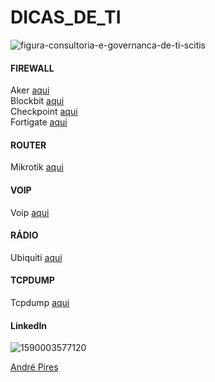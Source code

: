 # DICAS_DE_TI   

![figura-consultoria-e-governanca-de-ti-scitis](https://user-images.githubusercontent.com/30474126/109063568-ae4c5000-76bf-11eb-8764-c2b5e108cc47.png)

#### FIREWALL   
Aker [aqui](https://github.com/piresand/DICAS_DE_TI/tree/main/FIREWALL/AKER)   
Blockbit [aqui](https://github.com/piresand/DICAS_DE_TI/tree/main/FIREWALL/BLOCKBIT)   
Checkpoint [aqui](https://github.com/piresand/DICAS_DE_TI/tree/main/FIREWALL/CHECKPOINT)     
Fortigate [aqui](https://github.com/piresand/DICAS_DE_TI/tree/main/FIREWALL/FORTIGATE)     
#### ROUTER     
Mikrotik [aqui](https://github.com/piresand/DICAS_DE_TI/blob/main/ROUTER/comandos_mikrotik.md)      
#### VOIP    
Voip [aqui](https://github.com/piresand/DICAS_DE_TI/tree/main/VOIP)    
#### RÁDIO
Ubiquiti [aqui](https://github.com/piresand/DICAS_DE_TI/blob/main/RADIO/comando_radio_ubiquit.md)      
#### TCPDUMP    
Tcpdump [aqui](https://github.com/piresand/DICAS_DE_TI/tree/main/TCPDUMP)    






#### LinkedIn

![1590003577120](https://user-images.githubusercontent.com/30474126/111471046-db0fe800-86fe-11eb-82c1-396a8f4c3726.jpg)


<div class="LI-profile-badge"  data-version="v1" data-size="medium" data-locale="pt_BR" data-type="horizontal" data-theme="dark" data-vanity="andre-s-pires"><a class="LI-simple-link" href='https://br.linkedin.com/in/andre-s-pires?trk=profile-badge'>André Pires</a></div>
